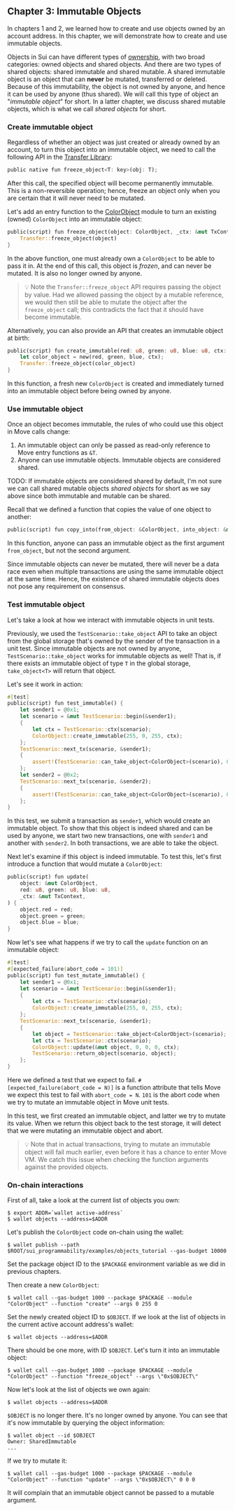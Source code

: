 ## Chapter 3: Immutable Objects
In chapters 1 and 2, we learned how to create and use objects owned by an account address. In this chapter, we will demonstrate how to create and use immutable objects.

Objects in Sui can have different types of [ownership](../objects.md#object-ownership), with two broad categories: owned objects and shared objects. And there are two types of shared objects: shared immutable and shared mutable. A shared immutable object is an object that can **never** be mutated, transferred or deleted. Because of this immutability, the object is not owned by anyone, and hence it can be used by anyone (thus shared). We will call this type of object an "*immutable object*" for short. In a latter chapter, we discuss shared mutable objects, which is what we call *shared objects* for short.

### Create immutable object

Regardless of whether an object was just created or already owned by an account, to turn this object into an immutable object, we need to call the following API in the [Transfer Library](../../../../sui_programmability/framework/sources/Transfer.move):
```rust
public native fun freeze_object<T: key>(obj: T);
```
After this call, the specified object will become permanently immutable. This is a non-reversible operation; hence, freeze an object only when you are certain that it will never need to be mutated.

Let's add an entry function to the [ColorObject](../../../../sui_programmability/examples/objects_tutorial/sources/ColorObject.move) module to turn an existing (owned) `ColorObject` into an immutable object:
```rust
public(script) fun freeze_object(object: ColorObject, _ctx: &mut TxContext) {
    Transfer::freeze_object(object)
}
```
In the above function, one must already own a `ColorObject` to be able to pass it in. At the end of this call, this object is *frozen*, and can never be mutated. It is also no longer owned by anyone.
> :bulb: Note the `Transfer::freeze_object` API requires passing the object by value. Had we allowed passing the object by a mutable reference, we would then still be able to mutate the object after the `freeze_object` call; this contradicts the fact that it should have become immutable.

Alternatively, you can also provide an API that creates an immutable object at birth:
```rust
public(script) fun create_immutable(red: u8, green: u8, blue: u8, ctx: &mut TxContext) {
    let color_object = new(red, green, blue, ctx);
    Transfer::freeze_object(color_object)
}
```
In this function, a fresh new `ColorObject` is created and immediately turned into an immutable object before being owned by anyone.

### Use immutable object
Once an object becomes immutable, the rules of who could use this object in Move calls change:
1. An immutable object can only be passed as read-only reference to Move entry functions as `&T`.
2. Anyone can use immutable objects. Immutable objects are considered shared.

TODO: If immutable objects are considered shared by default, I'm not sure we can call shared mutable objects *shared objects* for short as we say above since both immutable and mutable can be shared.

Recall that we defined a function that copies the value of one object to another:
```rust
public(script) fun copy_into(from_object: &ColorObject, into_object: &mut ColorObject, _ctx: &mut TxContext);
```
In this function, anyone can pass an immutable object as the first argument `from_object`, but not the second argument.

Since immutable objects can never be mutated, there will never be a data race even when multiple transactions are using the same immutable object at the same time. Hence, the existence of shared immutable objects does not pose any requirement on consensus.

### Test immutable object
Let's take a look at how we interact with immutable objects in unit tests.

Previously, we used the `TestScenario::take_object` API to take an object from the global storage that's owned by the sender of the transaction in a unit test. Since immutable objects are not owned by anyone, `TestScenario::take_object` works for immutable objects as well! That is, if there exists an immutable object of type `T` in the global storage, `take_object<T>` will return that object.

Let's see it work in action:
```rust
#[test]
public(script) fun test_immutable() {
    let sender1 = @0x1;
    let scenario = &mut TestScenario::begin(&sender1);
    {
        let ctx = TestScenario::ctx(scenario);
        ColorObject::create_immutable(255, 0, 255, ctx);
    };
    TestScenario::next_tx(scenario, &sender1);
    {
        assert!(TestScenario::can_take_object<ColorObject>(scenario), 0);
    };
    let sender2 = @0x2;
    TestScenario::next_tx(scenario, &sender2);
    {
        assert!(TestScenario::can_take_object<ColorObject>(scenario), 0);
    };
}
```
In this test, we submit a transaction as `sender1`, which would create an immutable object. To show that this object is indeed shared and can be used by anyone, we start two new transactions, one with `sender1` and another with `sender2`. In both transactions, we are able to take the object.

Next let's examine if this object is indeed immutable. To test this, let's first introduce a function that would mutate a `ColorObject`:
```rust
public(script) fun update(
    object: &mut ColorObject,
    red: u8, green: u8, blue: u8,
    _ctx: &mut TxContext,
) {
    object.red = red;
    object.green = green;
    object.blue = blue;
}
```
Now let's see what happens if we try to call the `update` function on an immutable object:
```rust
#[test]
#[expected_failure(abort_code = 101)]
public(script) fun test_mutate_immutable() {
    let sender1 = @0x1;
    let scenario = &mut TestScenario::begin(&sender1);
    {
        let ctx = TestScenario::ctx(scenario);
        ColorObject::create_immutable(255, 0, 255, ctx);
    };
    TestScenario::next_tx(scenario, &sender1);
    {
        let object = TestScenario::take_object<ColorObject>(scenario);
        let ctx = TestScenario::ctx(scenario);
        ColorObject::update(&mut object, 0, 0, 0, ctx);
        TestScenario::return_object(scenario, object);
    };
}
```
Here we defined a test that we expect to fail. `#[expected_failure(abort_code = N)]` is a function attribute that tells Move we expect this test to fail with `abort_code = N`. `101` is the abort code when we try to mutate an immutable object in Move unit tests.

In this test, we first created an immutable object, and latter we try to mutate its value. When we return this object back to the test storage, it will detect that we were mutating an immutable object and abort.

> :bulb: Note that in actual transactions, trying to mutate an immutable object will fail much earlier, even before it has a chance to enter Move VM. We catch this issue when checking the function arguments against the provided objects.

### On-chain interactions
First of all, take a look at the current list of objects you own:
```
$ export ADDR=`wallet active-address`
$ wallet objects --address=$ADDR
```

Let's publish the `ColorObject` code on-chain using the wallet:
```
$ wallet publish --path $ROOT/sui_programmability/examples/objects_tutorial --gas-budget 10000
```
Set the package object ID to the `$PACKAGE` environment variable as we did in previous chapters.

Then create a new `ColorObject`:
```
$ wallet call --gas-budget 1000 --package $PACKAGE --module "ColorObject" --function "create" --args 0 255 0
```
Set the newly created object ID to `$OBJECT`. If we look at the list of objects in the current active account address's wallet:
```
$ wallet objects --address=$ADDR
```
There should be one more, with ID `$OBJECT`. Let's turn it into an immutable object:
```
$ wallet call --gas-budget 1000 --package $PACKAGE --module "ColorObject" --function "freeze_object" --args \"0x$OBJECT\"
```
Now let's look at the list of objects we own again:
```
$ wallet objects --address=$ADDR
```
`$OBJECT` is no longer there. It's no longer owned by anyone. You can see that it's now immutable by querying the object information:
```
$ wallet object --id $OBJECT
Owner: SharedImmutable
...
```
If we try to mutate it:
```
$ wallet call --gas-budget 1000 --package $PACKAGE --module "ColorObject" --function "update" --args \"0x$OBJECT\" 0 0 0
```
It will complain that an immutable object cannot be passed to a mutable argument.
